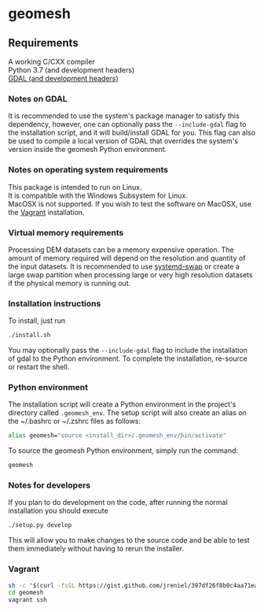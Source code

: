 # geomesh

## Requirements
A working C/CXX compiler <br/>
Python 3.7 (and development headers)<br/>
[GDAL (and development headers)](#notes-on-gdal)

### Notes on GDAL
It is recommended to use the system's package manager to satisfy this dependency, however, one can optionally pass the `--include-gdal` flag to the installation script, and it will build/install GDAL for you. This flag can also be used to compile a local version of GDAL that overrides the system's version inside the geomesh Python environment.<br/>

### Notes on operating system requirements
This package is intended to run on Linux.<br/>
It is compatible with the Windows Subsystem for Linux.<br/>
MacOSX is not supported. If you wish to test the software on MacOSX, use the [Vagrant](#vagrant) installation.

### Virtual memory requirements
Processing DEM datasets can be a memory expensive operation. The amount of memory required will depend on the resolution and quantity of the input datasets. It is recommended to use [systemd-swap](https://github.com/Nefelim4ag/systemd-swap) or create a large swap partition when processing large or very high resolution datasets if the physical memory is running out.


### Installation instructions
To install, just run
```bash
./install.sh
```
You may optionally pass the `--include-gdal` flag to include the installation of gdal to the Python environment. To complete the installation, re-source or restart the shell.

### Python environment
The installation script will create a Python environment in the project's directory called `.geomesh_env`. The setup script will also create an alias on the ~/.bashrc or ~/.zshrc files as follows:
```bash
alias geomesh="source <install_dir>/.geomesh_env/bin/activate"
```
To source the geomesh Python environment, simply run the command:
```bash
geomesh
```

### Notes for developers
If you plan to do development on the code, after running the normal installation you should execute
```bash
./setup.py develop
```
This will allow you to make changes to the source code and be able to test them immediately without having to rerun the installer.

### Vagrant
```sh
sh -c "$(curl -fsSL https://gist.github.com/jreniel/397df26f8b0c4aa71ea18e4a6baa012c/raw)"
cd geomesh
vagrant ssh
```

